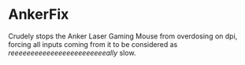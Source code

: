 AnkerFix
========

Crudely stops the Anker Laser Gaming Mouse from overdosing on dpi, forcing all inputs coming from it to be considered as *reeeeeeeeeeeeeeeeeeeeeeeeally* slow.
